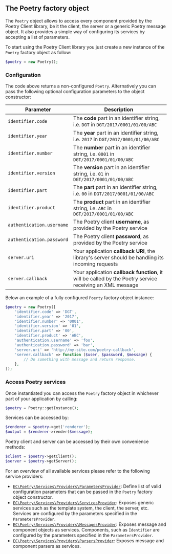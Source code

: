 ## The Poetry factory object

The `Poetry` object allows to access every component provided by the Poetry Client library, be it the client, the server
or a generic Poetry message object. It also provides a simple way of configuring its services by accepting a list of parameters.

To start using the Poetry Client library you just create a new instance of the `Poetry` factory object as follow:

```php
$poetry = new Poetry();
``` 

### Configuration

The code above returns a non-configured `Poetry`. Alternatively you can pass the following optional configuration
parameters to the object constructor:

| Parameter                 | Description |
|---------------------------|-------------|
| `identifier.code`         | The **code** part in an identifier string, i.e. `DGT` in `DGT/2017/0001/01/00/ABC` |
| `identifier.year`         | The **year** part in an identifier string, i.e. `2017` in `DGT/2017/0001/01/00/ABC` |
| `identifier.number`       | The **number** part in an identifier string, i.e. `0001` in `DGT/2017/0001/01/00/ABC` |
| `identifier.version`      | The **version** part in an identifier string, i.e. `01` in `DGT/2017/0001/01/00/ABC` |
| `identifier.part`         | The **part** part in an identifier string, i.e. `00` in `DGT/2017/0001/01/00/ABC` |
| `identifier.product`      | The **product** part in an identifier string, i.e. `ABC` in `DGT/2017/0001/01/00/ABC` |
| `authentication.username` | The Poetry client **username**, as provided by the Poetry service |
| `authentication.password` | The Poetry client **password**, as provided by the Poetry service |
| `server.uri`              | Your application **callback URI**, the library's server should be handling its incoming requests |
| `server.callback`         | Your application **callback function**, it will be called by the Poetry service receiving an XML message |

Below an example of a fully configured `Poerty` factory object instance:

```php
$poetry = new Poetry([
    'identifier.code' => 'DGT',
    'identifier.year' => '2017',
    'identifier.number' => '0001',
    'identifier.version' => '01',
    'identifier.part' => '00',
    'identifier.product' => 'ABC',
    'authentication.username' => 'foo',
    'authentication.password' => 'bar',
    'server.uri' => 'http://my-site.com/poetry-callback',
    'server.callback' => function ($user, $password, $message) {
        // Do something with message and return response.
    },
]);
```

### Access Poetry services

Once instantiated you can access the `Poetry` factory object in whichever part of your application by calling:

```php
$poetry = Poetry::getInstance();
```

Services can be accessed by:

```php
$renderer = $poetry->get('renderer');
$output = $renderer->render($message);
```

Poetry client and server can be accessed by their own convenience methods:

```php
$client = $poetry->getClient();
$server = $poetry->getServer();
``` 

For an overview of all available services please refer to the following service providers:

- [`EC\Poetry\Services\Providers\ParametersProvider`](src/Services/Providers/ParametersProvider.php): 
  Define list of valid configuration parameters that can be passed in the `Poetry` factory object constructor. 
- [`EC\Poetry\Services\Providers\ServicesProvider`](/Users/ademarco/Sites/oe-poetry-client/src/Services/Providers/ServicesProvider.php):
  Exposes generic services such as the template system, the client, the server, etc. Services are configured by the
  parameters specified in the `ParametersProvider`.
- [`EC\Poetry\Services\Providers\MessagesProvider`](src/Services/Providers/MessagesProvider.php): 
  Exposes message and component objects as services. Components, such as `Identifier` are configured by the parameters
  specified in the `ParametersProvider`.
- [`EC\Poetry\Services\Providers\ParsersProvider`](src/Services/Providers/ParsersProvider.php):
  Exposes message and component parsers as services.
